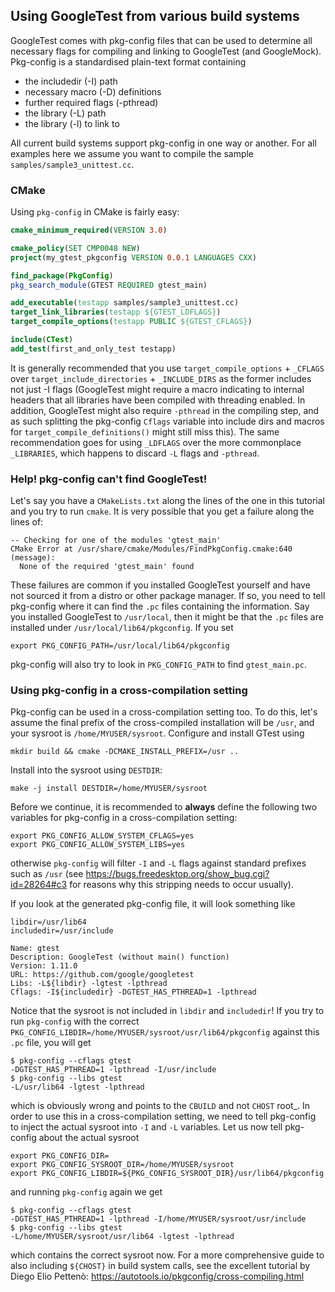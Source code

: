 ## Using GoogleTest from various build systems

GoogleTest comes with pkg-config files that can be used to determine all
necessary flags for compiling and linking to GoogleTest (and GoogleMock).
Pkg-config is a standardised plain-text format containing

*   the includedir (-I) path
*   necessary macro (-D) definitions
*   further required flags (-pthread)
*   the library (-L) path
*   the library (-l) to link to

All current build systems support pkg-config in one way or another. For all
examples here we assume you want to compile the sample
`samples/sample3_unittest.cc`.

### CMake

Using `pkg-config` in CMake is fairly easy:

```cmake
cmake_minimum_required(VERSION 3.0)

cmake_policy(SET CMP0048 NEW)
project(my_gtest_pkgconfig VERSION 0.0.1 LANGUAGES CXX)

find_package(PkgConfig)
pkg_search_module(GTEST REQUIRED gtest_main)

add_executable(testapp samples/sample3_unittest.cc)
target_link_libraries(testapp ${GTEST_LDFLAGS})
target_compile_options(testapp PUBLIC ${GTEST_CFLAGS})

include(CTest)
add_test(first_and_only_test testapp)
```

It is generally recommended that you use `target_compile_options` + `_CFLAGS`
over `target_include_directories` + `_INCLUDE_DIRS` as the former includes not
just -I flags (GoogleTest might require a macro indicating to internal headers
that all libraries have been compiled with threading enabled. In addition,
GoogleTest might also require `-pthread` in the compiling step, and as such
splitting the pkg-config `Cflags` variable into include dirs and macros for
`target_compile_definitions()` might still miss this). The same recommendation
goes for using `_LDFLAGS` over the more commonplace `_LIBRARIES`, which happens
to discard `-L` flags and `-pthread`.

### Help! pkg-config can't find GoogleTest!

Let's say you have a `CMakeLists.txt` along the lines of the one in this
tutorial and you try to run `cmake`. It is very possible that you get a failure
along the lines of:

```
-- Checking for one of the modules 'gtest_main'
CMake Error at /usr/share/cmake/Modules/FindPkgConfig.cmake:640 (message):
  None of the required 'gtest_main' found
```

These failures are common if you installed GoogleTest yourself and have not
sourced it from a distro or other package manager. If so, you need to tell
pkg-config where it can find the `.pc` files containing the information. Say you
installed GoogleTest to `/usr/local`, then it might be that the `.pc` files are
installed under `/usr/local/lib64/pkgconfig`. If you set

```
export PKG_CONFIG_PATH=/usr/local/lib64/pkgconfig
```

pkg-config will also try to look in `PKG_CONFIG_PATH` to find `gtest_main.pc`.

### Using pkg-config in a cross-compilation setting

Pkg-config can be used in a cross-compilation setting too. To do this, let's
assume the final prefix of the cross-compiled installation will be `/usr`, and
your sysroot is `/home/MYUSER/sysroot`. Configure and install GTest using

```
mkdir build && cmake -DCMAKE_INSTALL_PREFIX=/usr ..
```

Install into the sysroot using `DESTDIR`:

```
make -j install DESTDIR=/home/MYUSER/sysroot
```

Before we continue, it is recommended to **always** define the following two
variables for pkg-config in a cross-compilation setting:

```
export PKG_CONFIG_ALLOW_SYSTEM_CFLAGS=yes
export PKG_CONFIG_ALLOW_SYSTEM_LIBS=yes
```

otherwise `pkg-config` will filter `-I` and `-L` flags against standard prefixes
such as `/usr` (see https://bugs.freedesktop.org/show_bug.cgi?id=28264#c3 for
reasons why this stripping needs to occur usually).

If you look at the generated pkg-config file, it will look something like

```
libdir=/usr/lib64
includedir=/usr/include

Name: gtest
Description: GoogleTest (without main() function)
Version: 1.11.0
URL: https://github.com/google/googletest
Libs: -L${libdir} -lgtest -lpthread
Cflags: -I${includedir} -DGTEST_HAS_PTHREAD=1 -lpthread
```

Notice that the sysroot is not included in `libdir` and `includedir`! If you try
to run `pkg-config` with the correct
`PKG_CONFIG_LIBDIR=/home/MYUSER/sysroot/usr/lib64/pkgconfig` against this `.pc`
file, you will get

```
$ pkg-config --cflags gtest
-DGTEST_HAS_PTHREAD=1 -lpthread -I/usr/include
$ pkg-config --libs gtest
-L/usr/lib64 -lgtest -lpthread
```

which is obviously wrong and points to the `CBUILD` and not `CHOST` root_. In
order to use this in a cross-compilation setting, we need to tell pkg-config to
inject the actual sysroot into `-I` and `-L` variables. Let us now tell
pkg-config about the actual sysroot

```
export PKG_CONFIG_DIR=
export PKG_CONFIG_SYSROOT_DIR=/home/MYUSER/sysroot
export PKG_CONFIG_LIBDIR=${PKG_CONFIG_SYSROOT_DIR}/usr/lib64/pkgconfig
```

and running `pkg-config` again we get

```
$ pkg-config --cflags gtest
-DGTEST_HAS_PTHREAD=1 -lpthread -I/home/MYUSER/sysroot/usr/include
$ pkg-config --libs gtest
-L/home/MYUSER/sysroot/usr/lib64 -lgtest -lpthread
```

which contains the correct sysroot now. For a more comprehensive guide to also
including `${CHOST}` in build system calls, see the excellent tutorial by Diego
Elio Pettenò: <https://autotools.io/pkgconfig/cross-compiling.html>
